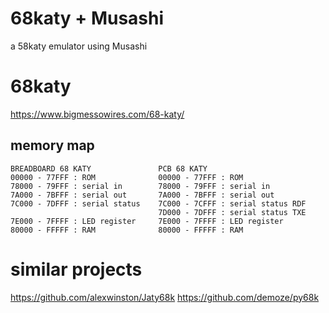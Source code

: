 # 68katy + Musashi
a 58katy emulator using Musashi

# 68katy
https://www.bigmessowires.com/68-katy/

## memory map
```
BREADBOARD 68 KATY               PCB 68 KATY
00000 - 77FFF : ROM              00000 - 77FFF : ROM
78000 - 79FFF : serial in        78000 - 79FFF : serial in
7A000 - 7BFFF : serial out       7A000 - 7BFFF : serial out
7C000 - 7DFFF : serial status    7C000 - 7CFFF : serial status RDF
                                 7D000 - 7DFFF : serial status TXE
7E000 - 7FFFF : LED register     7E000 - 7FFFF : LED register
80000 - FFFFF : RAM              80000 - FFFFF : RAM
```

# similar projects
https://github.com/alexwinston/Jaty68k
https://github.com/demoze/py68k



